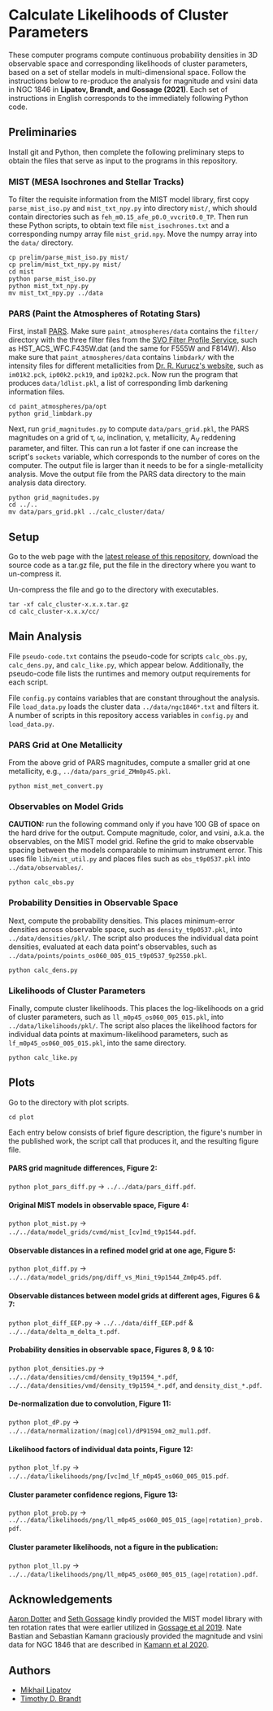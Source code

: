 # Calculate Likelihoods of Cluster Parameters

These computer programs compute continuous probability densities in 3D observable space and corresponding likelihoods of cluster parameters, based on a set of stellar models in multi-dimensional space. Follow the instructions below to re-produce the analysis for magnitude and vsini data in NGC 1846 in **Lipatov, Brandt, and Gossage (2021)**. Each set of instructions in English corresponds to the immediately following Python code.

## Preliminaries

Install git and Python, then complete the following preliminary steps to obtain the files that serve as input to the programs in this repository.

### MIST (MESA Isochrones and Stellar Tracks)

To filter the requisite information from the MIST model library, first copy `parse_mist_iso.py` and `mist_txt_npy.py` into directory `mist/`, which should contain directories such as `feh_m0.15_afe_p0.0_vvcrit0.0_TP`. Then run these Python scripts, to obtain text file `mist_isochrones.txt` and a corresponding numpy array file `mist_grid.npy`. Move the numpy array into the `data/` directory.

```
cp prelim/parse_mist_iso.py mist/
cp prelim/mist_txt_npy.py mist/
cd mist
python parse_mist_iso.py
python mist_txt_npy.py
mv mist_txt_npy.py ../data
``` 

### PARS (Paint the Atmospheres of Rotating Stars)

First, install [PARS](https://github.com/mlipatov/paint_atmospheres). Make sure `paint_atmospheres/data` contains the `filter/` directory with the three filter files from the [SVO Filter Profile Service](http://svo2.cab.inta-csic.es/theory/fps/), such as HST_ACS_WFC.F435W.dat (and the same for F555W and F814W). Also make sure that `paint_atmospheres/data` contains `limbdark/` with the intensity files for different metallicities from [Dr. R. Kurucz's website](http://kurucz.harvard.edu/grids.html), such as `im01k2.pck`, `ip00k2.pck19`, and `ip02k2.pck`. Now run the program that produces `data/ldlist.pkl`, a list of corresponding limb darkening information files.

```
cd paint_atmospheres/pa/opt
python grid_limbdark.py
```

Next, run `grid_magnitudes.py` to compute `data/pars_grid.pkl`, the PARS magnitudes on a grid of &tau;, &omega;, inclination, &gamma;, metallicity, A<sub>V</sub> reddening parameter, and filter. This can run a lot faster if one can increase the script's `sockets` variable, which corresponds to the number of cores on the computer. The output file is larger than it needs to be for a single-metallicity analysis. Move the output file from the PARS data directory to the main analysis data directory.

```
python grid_magnitudes.py
cd ../..
mv data/pars_grid.pkl ../calc_cluster/data/
```

## Setup

Go to the web page with the [latest release of this repository](https://github.com/mlipatov/calc_cluster/releases/latest), download the source code as a tar.gz file, put the file in the directory where you want to un-compress it.

Un-compress the file and go to the directory with executables.

```
tar -xf calc_cluster-x.x.x.tar.gz
cd calc_cluster-x.x.x/cc/
```

## Main Analysis

File `pseudo-code.txt` contains the pseudo-code for scripts `calc_obs.py`, `calc_dens.py`, and `calc_like.py`, which appear below. Additionally, the pseudo-code file lists the runtimes and memory output requirements for each script.

File `config.py` contains variables that are constant throughout the analysis. File `load_data.py` loads the cluster data `../data/ngc1846*.txt` and filters it. A number of scripts in this repository access variables in `config.py` and `load_data.py`.

### PARS Grid at One Metallicity

From the above grid of PARS magnitudes, compute a smaller grid at one metallicity, e.g., `../data/pars_grid_ZMm0p45.pkl`.

```
python mist_met_convert.py
```

### Observables on Model Grids

**CAUTION:** run the following command only if you have 100 GB of space on the hard drive for the output.
Compute magnitude, color, and vsini, a.k.a. the observables, on the MIST model grid. Refine the grid to make observable spacing between the models comparable to minimum instrument error. This uses file `lib/mist_util.py` and places files such as `obs_t9p0537.pkl` into `../data/observables/`.

```
python calc_obs.py
```

### Probability Densities in Observable Space

Next, compute the probability densities. This places minimum-error densities across observable space, such as `density_t9p0537.pkl`, into `../data/densities/pkl/`. The script also produces the individual data point densities, evaluated at each data point's observables, such as `../data/points/points_os060_005_015_t9p0537_9p2550.pkl`.

```
python calc_dens.py
```

### Likelihoods of Cluster Parameters

Finally, compute cluster likelihoods. This places the log-likelihoods on a grid of cluster parameters, such as `ll_m0p45_os060_005_015.pkl`, into `../data/likelihoods/pkl/`. The script also places the likelihood factors for individual data points at maximum-likelihood parameters, such as `lf_m0p45_os060_005_015.pkl`, into the same directory.

```
python calc_like.py
```

## Plots

Go to the directory with plot scripts.

```cd plot```

Each entry below consists of brief figure description, the figure's number in the published work, the script call that produces it, and the resulting figure file.

#### PARS grid magnitude differences, Figure 2:
`python plot_pars_diff.py` &rarr; `../../data/pars_diff.pdf`.

#### Original MIST models in observable space, Figure 4:
`python plot_mist.py` &rarr; `../../data/model_grids/cvmd/mist_[cv]md_t9p1544.pdf`.

#### Observable distances in a refined model grid at one age, Figure 5:
`python plot_diff.py` &rarr; `../../data/model_grids/png/diff_vs_Mini_t9p1544_Zm0p45.pdf`.

#### Observable distances between model grids at different ages, Figures 6 & 7:
`python plot_diff_EEP.py` &rarr; `../../data/diff_EEP.pdf` & `../../data/delta_m_delta_t.pdf`.

#### Probability densities in observable space, Figures 8, 9 & 10:
`python plot_densities.py` &rarr; `../../data/densities/cmd/density_t9p1594_*.pdf`, `../../data/densities/vmd/density_t9p1594_*.pdf`, and `density_dist_*.pdf`.

#### De-normalization due to convolution, Figure 11:
`python plot_dP.py` &rarr; `../../data/normalization/(mag|col)/dP91594_om2_mul1.pdf`.

#### Likelihood factors of individual data points, Figure 12:
`python plot_lf.py` &rarr; `../../data/likelihoods/png/[vc]md_lf_m0p45_os060_005_015.pdf`.

#### Cluster parameter confidence regions, Figure 13:
`python plot_prob.py` &rarr; `../../data/likelihoods/png/ll_m0p45_os060_005_015_(age|rotation)_prob.pdf`.

#### Cluster parameter likelihoods, not a figure in the publication:
`python plot_ll.py` &rarr; `../../data/likelihoods/png/ll_m0p45_os060_005_015_(age|rotation).pdf`.

## Acknowledgements

[Aaron Dotter](https://github.com/aarondotter) and [Seth Gossage](https://sgossage.github.io/) kindly provided the MIST model library with ten rotation rates that were earlier utilized in [Gossage et al 2019](https://ui.adsabs.harvard.edu/abs/2019ApJ...887..199G/abstract). 
Nate Bastian and Sebastian Kamann graciously provided the magnitude and vsini data for NGC 1846 that are described in [Kamann et al 2020](https://ui.adsabs.harvard.edu/abs/2020MNRAS.492.2177K/abstract).


## Authors

* [Mikhail Lipatov](https://github.com/mlipatov/)
* [Timothy D. Brandt](https://github.com/t-brandt)